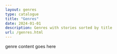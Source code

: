 ```yaml
---
layout: genres
type: catalogue
title: "Genres"
date: 2024-01-01
description: Genres with stories sorted by title
url: /genres.html
---
```


genre content goes here